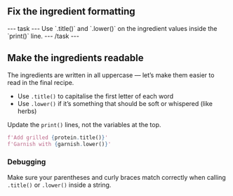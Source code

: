 <h2 class="c-project-heading--task">Fix the ingredient formatting</h2>
--- task ---
Use `.title()` and `.lower()` on the ingredient values inside the `print()` line.
--- /task ---

<h2 class="c-project-heading--explainer">Make the ingredients readable</h2>

The ingredients are written in all uppercase — let’s make them easier to read in the final recipe.

- Use `.title()` to capitalise the first letter of each word  
- Use `.lower()` if it’s something that should be soft or whispered (like herbs)

Update the `print()` lines, not the variables at the top.

```python
f'Add grilled {protein.title()}'
f'Garnish with {garnish.lower()}'
```

<div class="c-project-callout c-project-callout--debug">

### Debugging

Make sure your parentheses and curly braces match correctly when calling `.title()` or `.lower()` inside a string.

</div>
